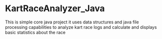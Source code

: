 # KartRaceAnalyzer_Java
This is simple core java project it uses data structures and java file processing capabilities to analyze kart race logs and calculate and displays basic statistics about the race 
